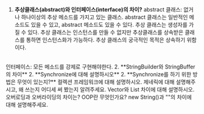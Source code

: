 1. **추상클래스(abstract)와 인터페이스(interface)의 차이?**
abstract 클래스: 없거나 하나이상의 추상 메소드를 가지고 있는 클래스. 
abstract 클래스는 일반적인 메소드도 있을 수 있고, abstract 메소드도 있을 수 있다. 
추상 클래스는 생성자를 가질 수 있다. 
추상 클래스는 인스턴스를 만들 수 없지만 추상클래스를 상속받은 클래스를 통하면 인스턴스화가 가능하다.
추상 클래스의 궁극적인 목적은 상속하기 위함이다.
</br>
인터페이스: 모든 메소드를 강제로 구현해야한다.
2. **StringBuilder와 StringBuffer의 차이**
2. **Synchronize에 대해 설명하시오**
2. **Synchronize를 하기 위한 방법은 무엇이 있는지?**
컬렉션 프레임워크에 대해 설명하시오.
제네릭에 대해 설명해주시고, 왜 쓰는지 어디세 써 봤는지 알려주세요.
Vector와 List 차이에 대해 설명하시오.
오버로딩과 오버라이딩의 차이는?
OOP란 무엇인가요?
new String()과 ""의 차이에 대해 설명해주세요.
